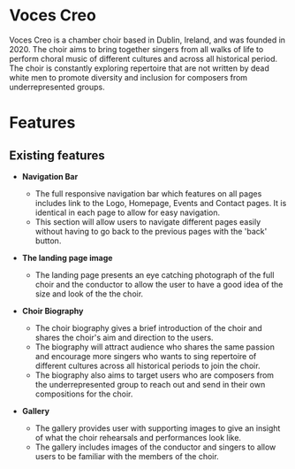 # Voces Creo

Voces Creo is a chamber choir based in Dublin, Ireland, and was founded in 2020. The choir aims to bring together singers from all walks of life to perform choral music of different cultures and across all historical period. The choir is constantly exploring repertoire that are not written by dead white men to promote diversity and inclusion for composers from underrepresented groups.

# Features
## Existing features

- __Navigation Bar__

    - The full responsive navigation bar which features on all pages includes link to the Logo, Homepage, Events and Contact pages. It is identical in each page to allow for easy navigation.
    - This section will allow users to navigate different pages easily without having to go back to the previous pages with the 'back' button. 

- __The landing page image__

    - The landing page presents an eye catching photograph of the full choir and the conductor to allow the user to have a good idea of the size and look of the the choir. 

- __Choir Biography__

    - The choir biography gives a brief introduction of the choir and shares the choir's aim and direction to the users.
    - The biography will attract audience who shares the same passion and encourage more singers who wants to sing repertoire of different cultures across all historical periods to join the choir. 
    - The biography also aims to target users who are composers from the underrepresented group to reach out and send in their own compositions for the choir.

- __Gallery__

    - The gallery provides user with supporting images to give an insight of what the choir rehearsals and performances look like.
    - The gallery includes images of the conductor and singers to allow users to be familiar with the members of the choir. 